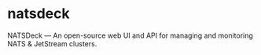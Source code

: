 # natsdeck
NATSDeck — An open-source web UI and API for managing and monitoring NATS &amp; JetStream clusters.
